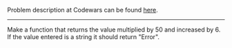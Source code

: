 Problem description at Codewars can be found
[here](https://www.codewars.com/kata/55a5bfaa756cfede78000026/train/python).

-------------

Make a function that returns the value multiplied by 50 and increased by 6. If the value entered is
a string it should return "Error".
